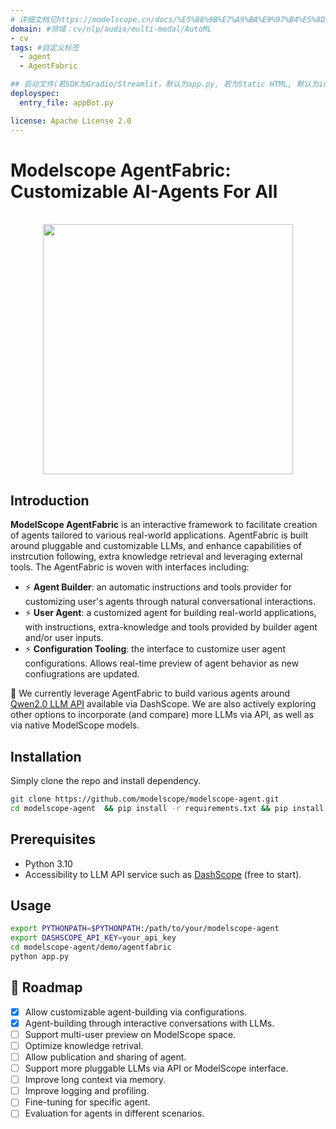 ```yaml
---
# 详细文档见https://modelscope.cn/docs/%E5%88%9B%E7%A9%BA%E9%97%B4%E5%8D%A1%E7%89%87
domain: #领域：cv/nlp/audio/multi-modal/AutoML
- cv
tags: #自定义标签
  - agent
  - AgentFabric

## 启动文件(若SDK为Gradio/Streamlit，默认为app.py, 若为Static HTML, 默认为index.html)
deployspec:
  entry_file: appBot.py

license: Apache License 2.0
---
```



<h1> Modelscope AgentFabric: Customizable AI-Agents For All</h1>

<p align="center">
    <br>
    <img src="https://modelscope.oss-cn-beijing.aliyuncs.com/modelscope.gif" width="400"/>
    <br>
<p>

## Introduction
**ModelScope AgentFabric** is an interactive framework to facilitate creation of agents tailored to various real-world applications. AgentFabric is built around pluggable and customizable LLMs, and enhance capabilities of  instrcution following, extra knowledge retrieval and leveraging external tools. The AgentFabric is woven with interfaces including:
- ⚡ **Agent Builder**: an automatic instructions and tools provider for customizing user's agents through natural conversational interactions.
- ⚡ **User Agent**: a customized agent for building real-world applications, with instructions, extra-knowledge and tools provided by builder agent and/or user inputs.
- ⚡ **Configuration Tooling**: the interface to customize user agent configurations. Allows real-time preview of agent behavior as new confiugrations are updated.

🔗 We currently leverage AgentFabric to build various agents around [Qwen2.0 LLM API](https://help.aliyun.com/zh/dashscope/developer-reference/api-details) available via DashScope. We are also actively exploring
other options to incorporate (and compare) more LLMs via API, as well as via native ModelScope models.


## Installation
Simply clone the repo and install dependency.
```bash
git clone https://github.com/modelscope/modelscope-agent.git
cd modelscope-agent  && pip install -r requirements.txt && pip install -r demo/agentfabric/requirements.txt
```

## Prerequisites

- Python 3.10
- Accessibility to LLM API service such as [DashScope](https://help.aliyun.com/zh/dashscope/developer-reference/activate-dashscope-and-create-an-api-key) (free to start).

## Usage

```bash
export PYTHONPATH=$PYTHONPATH:/path/to/your/modelscope-agent
export DASHSCOPE_API_KEY=your_api_key
cd modelscope-agent/demo/agentfabric
python app.py
```

## 🚀 Roadmap
- [x] Allow customizable agent-building via configurations.
- [x] Agent-building through interactive conversations with LLMs.
- [ ] Support multi-user preview on ModelScope space.
- [ ] Optimize knowledge retrival.
- [ ] Allow publication and sharing of agent.
- [ ] Support more pluggable LLMs via API or ModelScope interface.
- [ ] Improve long context via memory.
- [ ] Improve logging and profiling.
- [ ] Fine-tuning for specific agent.
- [ ] Evaluation for agents in different scenarios.
